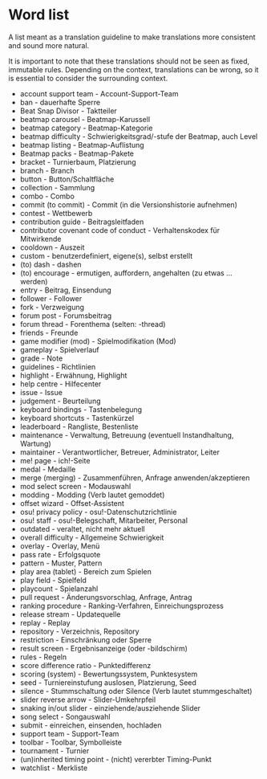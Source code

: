 # Word list

A list meant as a translation guideline to make translations more consistent and sound more natural.

It is important to note that these translations should not be seen as fixed, immutable rules. Depending on the context, translations can be wrong, so it is essential to consider the surrounding context.

- account support team - Account-Support-Team
- ban - dauerhafte Sperre
- Beat Snap Divisor - Taktteiler
- beatmap carousel - Beatmap-Karussell
- beatmap category - Beatmap-Kategorie
- beatmap difficulty - Schwierigkeitsgrad/-stufe der Beatmap, auch Level
- beatmap listing - Beatmap-Auflistung
- Beatmap packs - Beatmap-Pakete
- bracket - Turnierbaum, Platzierung
- branch - Branch
- button - Button/Schaltfläche
- collection - Sammlung
- combo - Combo
- commit (to commit) - Commit (in die Versionshistorie aufnehmen)
- contest - Wettbewerb
- contribution guide - Beitragsleitfaden
- contributor covenant code of conduct - Verhaltenskodex für Mitwirkende
- cooldown - Auszeit
- custom - benutzerdefiniert, eigene(s), selbst erstellt
- (to) dash - dashen
- (to) encourage - ermutigen, auffordern, angehalten (zu etwas … werden)
- entry - Beitrag, Einsendung
- follower - Follower
- fork - Verzweigung
- forum post - Forumsbeitrag
- forum thread - Forenthema (selten: -thread)
- friends - Freunde
- game modifier (mod) - Spielmodifikation (Mod)
- gameplay - Spielverlauf
- grade - Note
- guidelines - Richtlinien
- highlight - Erwähnung, Highlight
- help centre - Hilfecenter
- issue - Issue
- judgement - Beurteilung
- keyboard bindings - Tastenbelegung
- keyboard shortcuts - Tastenkürzel
- leaderboard - Rangliste, Bestenliste
- maintenance - Verwaltung, Betreuung (eventuell Instandhaltung, Wartung)
- maintainer - Verantwortlicher, Betreuer, Administrator, Leiter
- me! page - ich!-Seite
- medal - Medaille
- merge (merging) - Zusammenführen, Anfrage anwenden/akzeptieren
- mod select screen - Modauswahl
- modding - Modding (Verb lautet gemoddet)
- offset wizard - Offset-Assistent
- osu! privacy policy - osu!-Datenschutzrichtlinie
- osu! staff - osu!-Belegschaft, Mitarbeiter, Personal
- outdated - veraltet, nicht mehr aktuell
- overall difficulty - Allgemeine Schwierigkeit
- overlay - Overlay, Menü
- pass rate - Erfolgsquote
- pattern - Muster, Pattern
- play area (tablet) - Bereich zum Spielen
- play field - Spielfeld
- playcount - Spielanzahl
- pull request - Änderungsvorschlag, Anfrage, Antrag
- ranking procedure - Ranking-Verfahren, Einreichungsprozess
- release stream - Updatequelle
- replay - Replay
- repository - Verzeichnis, Repository
- restriction - Einschränkung oder Sperre
- result screen - Ergebnisanzeige (oder -bildschirm)
- rules - Regeln
- score difference ratio - Punktedifferenz
- scoring (system) - Bewertungssystem, Punktesystem
- seed - Turniereinstufung auslosen, Platzierung, Seed
- silence - Stummschaltung oder Silence (Verb lautet stummgeschaltet)
- slider reverse arrow - Slider-Umkehrpfeil
- snaking in/out slider - einziehende/ausziehende Slider
- song select - Songauswahl
- submit - einreichen, einsenden, hochladen
- support team - Support-Team
- toolbar - Toolbar, Symbolleiste
- tournament - Turnier
- (un)inherited timing point - (nicht) vererbter Timing-Punkt
- watchlist - Merkliste

